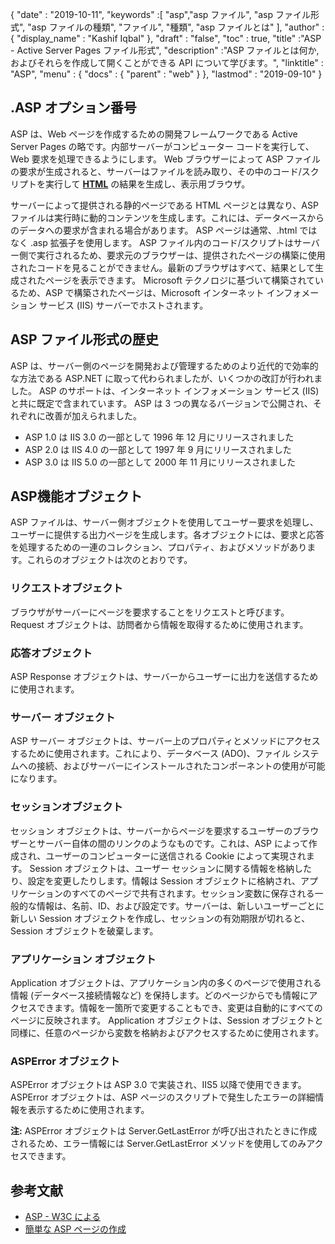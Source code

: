 {
  "date" : "2019-10-11",
  "keywords" :[ "asp","asp ファイル", "asp ファイル形式", "asp ファイルの種類", "ファイル", "種類", "asp ファイルとは" ],
  "author" : {
    "display_name" : "Kashif Iqbal"
},
  "draft" : "false",
  "toc" : true,
  "title" :"ASP - Active Server Pages ファイル形式",
  "description" :"ASP ファイルとは何か,およびそれらを作成して開くことができる API について学びます。",
  "linktitle" : "ASP",
  "menu" : {
    "docs" : {
      "parent" : "web"
}
},
  "lastmod" : "2019-09-10"
}

## .ASP オプション番号

ASP は、Web ページを作成するための開発フレームワークである Active Server Pages の略です。内部サーバーがコンピューター コードを実行して、Web 要求を処理できるようにします。 Web ブラウザーによって ASP ファイルの要求が生成されると、サーバーはファイルを読み取り、その中のコード/スクリプトを実行して **[HTML](/web/html/)** の結果を生成し、表示用ブラウザ。

サーバーによって提供される静的ページである HTML ページとは異なり、ASP ファイルは実行時に動的コンテンツを生成します。これには、データベースからのデータへの要求が含まれる場合があります。 ASP ページは通常、.html ではなく .asp 拡張子を使用します。 ASP ファイル内のコード/スクリプトはサーバー側で実行されるため、要求元のブラウザーは、提供されたページの構築に使用されたコードを見ることができません。最新のブラウザはすべて、結果として生成されたページを表示できます。 Microsoft テクノロジに基づいて構築されているため、ASP で構築されたページは、Microsoft インターネット インフォメーション サービス (IIS) サーバーでホストされます。

## ASP ファイル形式の歴史
ASP は、サーバー側のページを開発および管理するためのより近代的で効率的な方法である ASP.NET に取って代わられましたが、いくつかの改訂が行われました。 ASP のサポートは、インターネット インフォメーション サービス (IIS) と共に既定で含まれています。 ASP は 3 つの異なるバージョンで公開され、それぞれに改善が加えられました。

* ASP 1.0 は IIS 3.0 の一部として 1996 年 12 月にリリースされました
* ASP 2.0 は IIS 4.0 の一部として 1997 年 9 月にリリースされました
* ASP 3.0 は IIS 5.0 の一部として 2000 年 11 月にリリースされました

## ASP機能オブジェクト

ASP ファイルは、サーバー側オブジェクトを使用してユーザー要求を処理し、ユーザーに提供する出力ページを生成します。各オブジェクトには、要求と応答を処理するための一連のコレクション、プロパティ、およびメソッドがあります。これらのオブジェクトは次のとおりです。

### リクエストオブジェクト

ブラウザがサーバーにページを要求することをリクエストと呼びます。 Request オブジェクトは、訪問者から情報を取得するために使用されます。

### 応答オブジェクト

ASP Response オブジェクトは、サーバーからユーザーに出力を送信するために使用されます。

### サーバー オブジェクト

ASP サーバー オブジェクトは、サーバー上のプロパティとメソッドにアクセスするために使用されます。これにより、データベース (ADO)、ファイル システムへの接続、およびサーバーにインストールされたコンポーネントの使用が可能になります。

### セッションオブジェクト

セッション オブジェクトは、サーバーからページを要求するユーザーのブラウザーとサーバー自体の間のリンクのようなものです。これは、ASP によって作成され、ユーザーのコンピューターに送信される Cookie によって実現されます。 Session オブジェクトは、ユーザー セッションに関する情報を格納したり、設定を変更したりします。情報は Session オブジェクトに格納され、アプリケーションのすべてのページで共有されます。セッション変数に保存される一般的な情報は、名前、ID、および設定です。サーバーは、新しいユーザーごとに新しい Session オブジェクトを作成し、セッションの有効期限が切れると、Session オブジェクトを破棄します。

### アプリケーション オブジェクト

Application オブジェクトは、アプリケーション内の多くのページで使用される情報 (データベース接続情報など) を保持します。どのページからでも情報にアクセスできます。情報を一箇所で変更することもでき、変更は自動的にすべてのページに反映されます。 Application オブジェクトは、Session オブジェクトと同様に、任意のページから変数を格納およびアクセスするために使用されます。

### ASPError オブジェクト

ASPError オブジェクトは ASP 3.0 で実装され、IIS5 以降で使用できます。ASPError オブジェクトは、ASP ページのスクリプトで発生したエラーの詳細情報を表示するために使用されます。

**注:** ASPError オブジェクトは Server.GetLastError が呼び出されたときに作成されるため、エラー情報には Server.GetLastError メソッドを使用してのみアクセスできます。

## 参考文献

* [ASP - W3C による](https://www.w3schools.com/asp/default.asp)
* [簡単な ASP ページの作成](https://learn.microsoft.com/en-us/previous-versions/iis/6.0-sdk/ms524741(v=vs.90))

